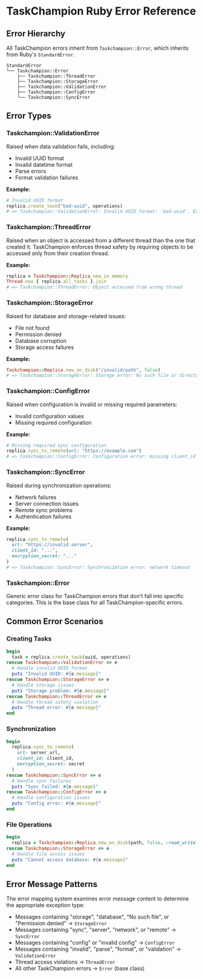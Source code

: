 # TaskChampion Ruby Error Reference

## Error Hierarchy

All TaskChampion errors inherit from `Taskchampion::Error`, which inherits from Ruby's `StandardError`.

```
StandardError
└── Taskchampion::Error
    ├── Taskchampion::ThreadError
    ├── Taskchampion::StorageError
    ├── Taskchampion::ValidationError
    ├── Taskchampion::ConfigError
    └── Taskchampion::SyncError
```

## Error Types

### Taskchampion::ValidationError

Raised when data validation fails, including:
- Invalid UUID format
- Invalid datetime format
- Parse errors
- Format validation failures

**Example:**
```ruby
# Invalid UUID format
replica.create_task("bad-uuid", operations)
# => Taskchampion::ValidationError: Invalid UUID format: 'bad-uuid'. Expected format: xxxxxxxx-xxxx-xxxx-xxxx-xxxxxxxxxxxx
```

### Taskchampion::ThreadError

Raised when an object is accessed from a different thread than the one that created it. TaskChampion enforces thread safety by requiring objects to be accessed only from their creation thread.

**Example:**
```ruby
replica = Taskchampion::Replica.new_in_memory
Thread.new { replica.all_tasks }.join
# => Taskchampion::ThreadError: Object accessed from wrong thread
```

### Taskchampion::StorageError

Raised for database and storage-related issues:
- File not found
- Permission denied
- Database corruption
- Storage access failures

**Example:**
```ruby
Taskchampion::Replica.new_on_disk("/invalid/path", false)
# => Taskchampion::StorageError: Storage error: No such file or directory
```

### Taskchampion::ConfigError

Raised when configuration is invalid or missing required parameters:
- Invalid configuration values
- Missing required configuration

**Example:**
```ruby
# Missing required sync configuration
replica.sync_to_remote(url: "https://example.com")
# => Taskchampion::ConfigError: Configuration error: missing client_id
```

### Taskchampion::SyncError

Raised during synchronization operations:
- Network failures
- Server connection issues
- Remote sync problems
- Authentication failures

**Example:**
```ruby
replica.sync_to_remote(
  url: "https://invalid.server",
  client_id: "...",
  encryption_secret: "..."
)
# => Taskchampion::SyncError: Synchronization error: network timeout
```

### Taskchampion::Error

Generic error class for TaskChampion errors that don't fall into specific categories. This is the base class for all TaskChampion-specific errors.

## Common Error Scenarios

### Creating Tasks

```ruby
begin
  task = replica.create_task(uuid, operations)
rescue Taskchampion::ValidationError => e
  # Handle invalid UUID format
  puts "Invalid UUID: #{e.message}"
rescue Taskchampion::StorageError => e
  # Handle storage issues
  puts "Storage problem: #{e.message}"
rescue Taskchampion::ThreadError => e
  # Handle thread safety violation
  puts "Thread error: #{e.message}"
end
```

### Synchronization

```ruby
begin
  replica.sync_to_remote(
    url: server_url,
    client_id: client_id,
    encryption_secret: secret
  )
rescue Taskchampion::SyncError => e
  # Handle sync failures
  puts "Sync failed: #{e.message}"
rescue Taskchampion::ConfigError => e
  # Handle configuration issues
  puts "Config error: #{e.message}"
end
```

### File Operations

```ruby
begin
  replica = Taskchampion::Replica.new_on_disk(path, false, :read_write)
rescue Taskchampion::StorageError => e
  # Handle file access issues
  puts "Cannot access database: #{e.message}"
end
```

## Error Message Patterns

The error mapping system examines error message content to determine the appropriate exception type:

- Messages containing "storage", "database", "No such file", or "Permission denied" → `StorageError`
- Messages containing "sync", "server", "network", or "remote" → `SyncError`
- Messages containing "config" or "invalid config" → `ConfigError`
- Messages containing "invalid", "parse", "format", or "validation" → `ValidationError`
- Thread access violations → `ThreadError`
- All other TaskChampion errors → `Error` (base class)